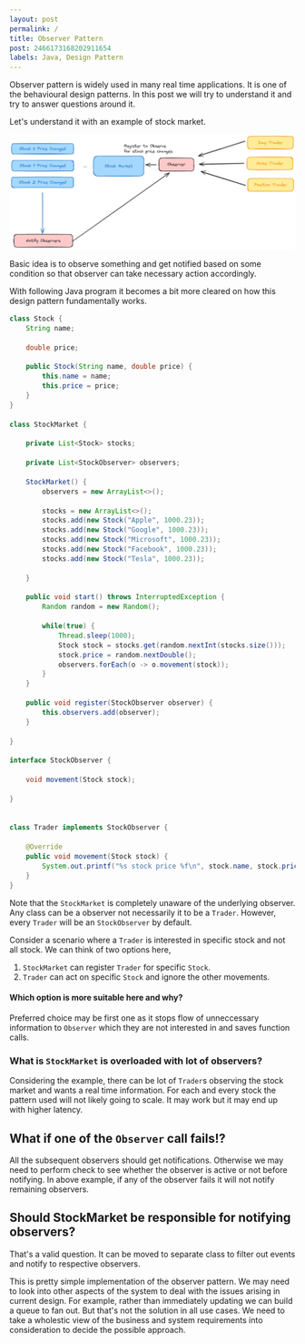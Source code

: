 ```yaml
---
layout: post
permalink: /
title: Observer Pattern
post: 2466173168202911654
labels: Java, Design Pattern
---
```


Observer pattern is widely used in many real time applications. It is one of the behavioural design patterns. In this post we will try to understand it and try to answer questions around it.

Let's understand it with an example of stock market.

![](./imgs/image%20copy.png)

Basic idea is to observe something and get notified based on some condition so that observer can take necessary action accordingly.

With following Java program it becomes a bit more cleared on how this design pattern fundamentally works.

```java
class Stock {
    String name;

    double price;

    public Stock(String name, double price) {
        this.name = name;
        this.price = price;
    }
}

class StockMarket {

    private List<Stock> stocks;

    private List<StockObserver> observers;

    StockMarket() {
        observers = new ArrayList<>();

        stocks = new ArrayList<>();
        stocks.add(new Stock("Apple", 1000.23));
        stocks.add(new Stock("Google", 1000.23));
        stocks.add(new Stock("Microsoft", 1000.23));
        stocks.add(new Stock("Facebook", 1000.23));
        stocks.add(new Stock("Tesla", 1000.23));

    }

    public void start() throws InterruptedException {
        Random random = new Random();

        while(true) {
            Thread.sleep(1000);
            Stock stock = stocks.get(random.nextInt(stocks.size()));
            stock.price = random.nextDouble();
            observers.forEach(o -> o.movement(stock));
        }
    }

    public void register(StockObserver observer) {
        this.observers.add(observer);
    }

}

interface StockObserver {

    void movement(Stock stock);

}


class Trader implements StockObserver {

    @Override
    public void movement(Stock stock) {
        System.out.printf("%s stock price %f\n", stock.name, stock.price);
    }
}
```

Note that the `StockMarket` is completely unaware of the underlying observer. Any class can be a observer not necessarily it to be a `Trader`. However, every `Trader` will be an `StockObserver` by default. 

Consider a scenario where a `Trader` is interested in specific stock and not all stock. We can think of two options here,
1. `StockMarket` can register `Trader` for specific `Stock`.
2. `Trader` can act on specific `Stock` and ignore the other movements.

#### Which option is more suitable here and why?
Preferred choice may be first one as it stops flow of unneccessary information to `Observer` which they are not interested in and saves function calls.

### What is `StockMarket` is overloaded with lot of observers?
Considering the example, there can be lot of `Trader`s observing the stock market and wants a real time information. For each and every stock the pattern used will not likely going to scale. It may work but it may end up with higher latency.

## What if one of the `Observer` call fails!?
All the subsequent observers should get notifications. Otherwise we may need to perform check to see whether the observer is active or not before notifying. In above example, if any of the observer fails it will not notify remaining observers.

## Should StockMarket be responsible for notifying observers?
That's a valid question. It can be moved to separate class to filter out events and notify to respective observers.

This is pretty simple implementation of the observer pattern. We may need to look into other aspects of the system to deal with the issues arising in current design. For example, rather than immediately updating we can build a queue to fan out. But that's not the solution in all use cases. We need to take a wholestic view of the business and system requirements into consideration to decide the possible approach.